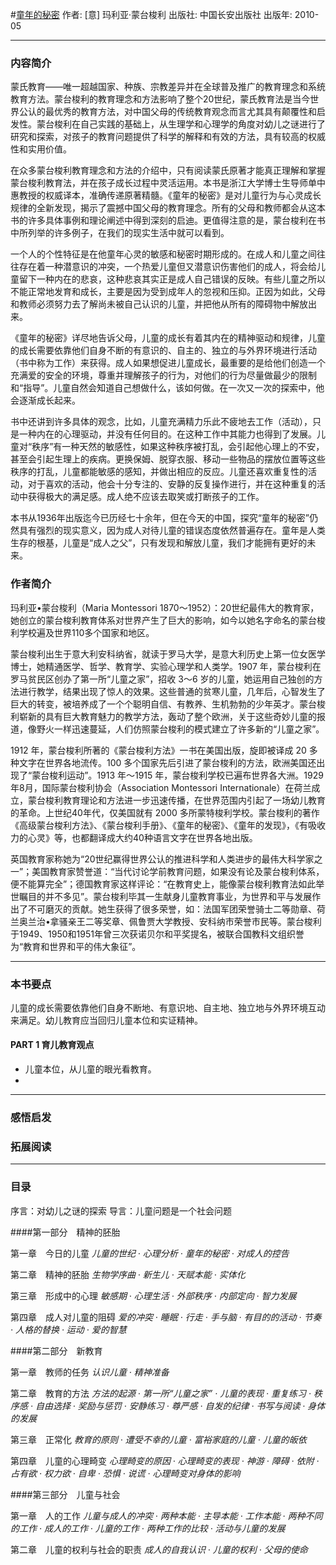 #[童年的秘密](https://book.douban.com/subject/4826068/)
作者:  [意] 玛利亚·蒙台梭利
出版社: 中国长安出版社
出版年: 2010-05
***
### 内容简介 
蒙氏教育——唯一超越国家、种族、宗教差异并在全球普及推广的教育理念和系统教育方法。蒙台梭利的教育理念和方法影响了整个20世纪，蒙氏教育法是当今世界公认的最优秀的教育方法，对中国父母的传统教育观念而言尤其具有颠覆性和启发性。蒙台梭利在自己实践的基础上，从生理学和心理学的角度对幼儿之谜进行了研究和探索，对孩子的教育问题提供了科学的解释和有效的方法，具有较高的权威性和实用价值。

在众多蒙台梭利教育理念和方法的介绍中，只有阅读蒙氏原著才能真正理解和掌握蒙台梭利教育法，并在孩子成长过程中灵活运用。本书是浙江大学博士生导师单中惠教授的权威译本，准确传递原著精髓。《童年的秘密》是对儿童行为与心灵成长规律的全新发现，揭示了震撼中国父母的教育理念。所有的父母和教师都会从这本书的许多具体事例和理论阐述中得到深刻的启迪。更值得注意的是，蒙台梭利在书中所列举的许多例子，在我们的现实生活中就可以看到。

一个人的个性特征是在他童年心灵的敏感和秘密时期形成的。在成人和儿童之间往往存在着一种潜意识的冲突，一个热爱儿童但又潜意识伤害他们的成人，将会给儿童留下一种内在的悲哀，这种悲哀其实正是成人自己错误的反映。有些儿童之所以不能正常地发育和成长，主要是因为受到成年人的忽视和压抑。正因为如此，父母和教师必须努力去了解尚未被自己认识的儿童，并把他从所有的障碍物中解放出来。

《童年的秘密》详尽地告诉父母，儿童的成长有着其内在的精神驱动和规律，儿童的成长需要依靠他们自身不断的有意识的、自主的、独立的与外界环境进行活动（书中称为工作）来获得。成人如果想促进儿童成长，最重要的是给他们创造一个充满爱的安全的环境，尊重并理解孩子的行为，对他们的行为尽量做最少的限制和“指导”。儿童自然会知道自己想做什么，该如何做。在一次又一次的探索中，他会逐渐成长起来。

书中还讲到许多具体的观念，比如，儿童充满精力乐此不疲地去工作（活动），只是一种内在的心理驱动，并没有任何目的。在这种工作中其能力也得到了发展。儿童对“秩序”有一种天然的敏感性，如果这种秩序被打乱，会引起他心理上的不安，甚至会引起生理上的疾病。更换保姆、脱穿衣服、移动一些物品的摆放位置等这些秩序的打乱，儿童都能敏感的感知，并做出相应的反应。儿童还喜欢重复性的活动，对于喜欢的活动，他会十分专注的、安静的反复操作进行，并在这种重复的活动中获得极大的满足感。成人绝不应该去取笑或打断孩子的工作。

本书从1936年出版迄今已历经七十余年，但在今天的中国，探究“童年的秘密”仍然具有强烈的现实意义，因为成人对待儿童的错误态度依然普遍存在。童年是人类生存的根基，儿童是“成人之父”，只有发现和解放儿童，我们才能拥有更好的未来。

### 作者简介 


玛利亚•蒙台梭利（Maria Montessori 1870～1952）：20世纪最伟大的教育家，她创立的蒙台梭利教育体系对世界产生了巨大的影响，如今以她名字命名的蒙台梭利学校遍及世界110多个国家和地区。

蒙台梭利出生于意大利安科纳省，就读于罗马大学，是意大利历史上第一位女医学博士，她精通医学、哲学、教育学、实验心理学和人类学。1907 年，蒙台梭利在罗马贫民区创办了第一所“儿童之家”，招收 3～6 岁的儿童，她运用自己独创的方法进行教学，结果出现了惊人的效果。这些普通的贫寒儿童，几年后，心智发生了巨大的转变，被培养成了一个个聪明自信、有教养、生机勃勃的少年英才。蒙台梭利崭新的具有巨大教育魅力的教学方法，轰动了整个欧洲，关于这些奇妙儿童的报道，像野火一样迅速蔓延，人们仿照蒙台梭利的模式建立了许多新的“儿童之家”。

1912 年，蒙台梭利所著的《蒙台梭利方法》一书在美国出版，旋即被译成 20 多种文字在世界各地流传。100 多个国家先后引进了蒙台梭利的方法，欧洲美国还出现了“蒙台梭利运动”。1913 年～1915 年，蒙台梭利学校已遍布世界各大洲。1929年8月，国际蒙台梭利协会（Association Montessori Internationale）在荷兰成立，蒙台梭利教育理论和方法进一步迅速传播，在世界范围内引起了一场幼儿教育的革命。上世纪40年代，仅美国就有 2000 多所蒙特梭利学校。蒙台梭利的著作《高级蒙台梭利方法》、《蒙台梭利手册》、《童年的秘密》、《童年的发现》，《有吸收力的心灵》等，也都翻译成大约40种语言文字在世界各地出版。

英国教育家称她为“20世纪赢得世界公认的推进科学和人类进步的最伟大科学家之一”；美国教育家赞誉道：“当代讨论学前教育问题，如果没有论及蒙台梭利体系，便不能算完全”；德国教育家这样评论：“在教育史上，能像蒙台梭利教育法如此举世瞩目的并不多见”。蒙台梭利毕其一生献身儿童教育事业，为世界和平与发展作出了不可磨灭的贡献。她生获得了很多荣誉，如：法国军团荣誉骑士二等勋章、荷兰奥兰治•拿骚亲王二等奖章、佩鲁贾大学教授、安科纳市荣誉市民等。蒙台梭利于1949、1950和1951年曾三次获诺贝尔和平奖提名，被联合国教科文组织誉为“教育和世界和平的伟大象征”。

***
### 本书要点
儿童的成长需要依靠他们自身不断地、有意识地、自主地、独立地与外界环境互动来满足。幼儿教育应当回归儿童本位和实证精神。

#### PART 1 育儿教育观点
- 儿童本位，从儿童的眼光看教育。
- 


***
### 感悟启发
### 拓展阅读
***
### 目录
序言：对幼儿之谜的探索
导言：儿童问题是一个社会问题

####第一部分　精神的胚胎

第一章　今日的儿童
*儿童的世纪 · 心理分析 · 童年的秘密 · 对成人的控告*

第二章　精神的胚胎
*生物学序曲 · 新生儿 · 天赋本能 · 实体化*

第三章　形成中的心理
*敏感期 · 心理生活 · 外部秩序 · 内部定向 · 智力发展*

第四章　成人对儿童的阻碍
*爱的冲突 · 睡眠 · 行走 · 手与脑 · 有目的的活动 · 节奏 · 人格的替换 · 运动 · 爱的智慧*

####第二部分　新教育

第一章　教师的任务
*认识儿童 · 精神准备*

第二章　教育的方法
*方法的起源 · 第一所“儿童之家” · 儿童的表现 · 重复练习 · 秩序感 · 自由选择 · 奖励与惩罚 · 安静练习 · 尊严感 · 自发的纪律 · 书写与阅读 · 身体的发展*

第三章　正常化
*教育的原则 · 遭受不幸的儿童 · 富裕家庭的儿童 · 儿童的皈依*

第四章　儿童的心理畸变
*心理畸变的原因 · 心理畸变的表现 · 神游 · 障碍 · 依附 · 占有欲 · 权力欲 · 自卑 · 恐惧 · 说谎 · 心理畸变对身体的影响*

####第三部分　儿童与社会

第一章　人的工作
*儿童与成人的冲突 · 两种本能 · 主导本能 · 工作本能 · 两种不同的工作 · 成人的工作 · 儿童的工作 · 两种工作的比较 · 活动与儿童的发展*

第二章　儿童的权利与社会的职责
*成人的自我认识 · 儿童的权利 · 父母的使命*